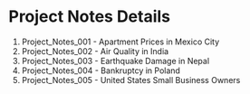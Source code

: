 # Project Notes Details

1. Project_Notes_001 - Apartment Prices in Mexico City
2. Project_Notes_002 - Air Quality in India
3. Project_Notes_003 - Earthquake Damage in Nepal
4. Project_Notes_004 - Bankruptcy in Poland
5. Project_Notes_005 - United States Small Business Owners
